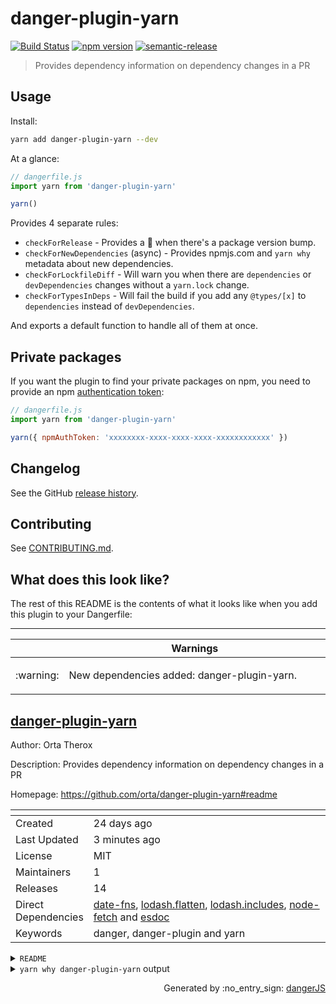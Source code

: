 # danger-plugin-yarn

[![Build Status](https://travis-ci.org/orta/danger-plugin-yarn.svg?branch=master)](https://travis-ci.org/orta/danger-plugin-yarn)
[![npm version](https://badge.fury.io/js/danger-plugin-yarn.svg)](https://badge.fury.io/js/danger-plugin-yarn)
[![semantic-release](https://img.shields.io/badge/%20%20%F0%9F%93%A6%F0%9F%9A%80-semantic--release-e10079.svg)](https://github.com/semantic-release/semantic-release)

> Provides dependency information on dependency changes in a PR

## Usage

Install:

```sh
yarn add danger-plugin-yarn --dev
```

At a glance:

```js
// dangerfile.js
import yarn from 'danger-plugin-yarn'

yarn()
```

Provides 4 separate rules:

* `checkForRelease` - Provides a 🎉 when there's a package version bump. 
* `checkForNewDependencies` (async) - Provides npmjs.com and `yarn why` metadata about new dependencies.
* `checkForLockfileDiff` - Will warn you when there are `dependencies` or  `devDependencies` changes without a `yarn.lock` change.
* `checkForTypesInDeps` - Will fail the build if you add any `@types/[x]` to `dependencies` instead of `devDependencies`.

And exports a default function to handle all of them at once.

## Private packages

If you want the plugin to find your private packages on npm, you need to provide an npm [authentication token](https://docs.npmjs.com/getting-started/working_with_tokens):

```js
// dangerfile.js
import yarn from 'danger-plugin-yarn'

yarn({ npmAuthToken: 'xxxxxxxx-xxxx-xxxx-xxxx-xxxxxxxxxxxx' })
```

## Changelog

See the GitHub [release history](https://github.com/orta/danger-plugin-yarn/releases).

## Contributing

See [CONTRIBUTING.md](contributing.md).

## What does this look like?

The rest of this README is the contents of what it looks like when you add this plugin to your Dangerfile:

---

<table>
  <thead>
    <tr>
      <th width="50"></th>
      <th width="100%" data-danger-table="true">Warnings</th>
    </tr>
  </thead>
  <tbody><tr>
      <td>:warning:</td>
      <td>

  New dependencies added: danger-plugin-yarn.
  </td>
    </tr>
  </tbody>
</table>



<h2><a href="https://github.com/orta/danger-plugin-yarn#readme">danger-plugin-yarn</a></h2>
<p>Author: Orta Therox</p>
<p>Description: Provides dependency information on dependency changes in a PR</p>
<p>Homepage: <a href="https://github.com/orta/danger-plugin-yarn#readme">https://github.com/orta/danger-plugin-yarn#readme</a></p>

<table>
  <thead><tr><th></th><th width="100%"></th></tr></thead>
  <tr><td>Created</td><td>24 days ago</td></tr><tr><td>Last Updated</td><td>3 minutes ago</td></tr><tr><td>License</td><td>MIT</td></tr><tr><td>Maintainers</td><td>1</td></tr><tr><td>Releases</td><td>14</td></tr><tr><td>Direct Dependencies</td><td><a href='http: //npmjs.com/package/date-fns'>date-fns</a>, <a href='http: //npmjs.com/package/lodash.flatten'>lodash.flatten</a>, <a href='http: //npmjs.com/package/lodash.includes'>lodash.includes</a>, <a href='http: //npmjs.com/package/node-fetch'>node-fetch</a> and <a href='http: //npmjs.com/package/esdoc'>esdoc</a></td></tr><tr><td>Keywords</td><td>danger, danger-plugin and yarn</td></tr>
</table>

<details>
<summary><code>README</code></summary>
# danger-plugin-yarn

[![Build Status](https://travis-ci.org/orta/danger-plugin-yarn.svg?branch=master)](https://travis-ci.org/orta/danger-plugin-yarn)
[![npm version](https://badge.fury.io/js/danger-plugin-yarn.svg)](https://badge.fury.io/js/danger-plugin-yarn)
[![semantic-release](https://img.shields.io/badge/%20%20%F0%9F%93%A6%F0%9F%9A%80-semantic--release-e10079.svg)](https://github.com/semantic-release/semantic-release)

> Provides dependency information on dependency changes in a PR

## Usage

Install:

```sh
yarn add danger-plugin-yarn --dev
```

At a glance:

```js
// dangerfile.js
import yarn from 'danger-plugin-yarn'

yarn()
```

Provides 4 separate rules:

* `checkForRelease` - Provides a 🎉 when there's a package version bump. 
* `checkForNewDependencies` (async) - Provides npmjs.com and `yarn why` metadata about new dependencies.
* `checkForLockfileDiff` - Will warn you when there are `dependencies` or  `devDependencies` changes without a `yarn.lock` change.
* `checkForTypesInDeps` - Will fail the build if you add any `@types/[x]` to `dependencies` instead of `devDependencies`.

And exports a default function to handle all of them at once.

Note: async functions like the default one [have be to](http://danger.systems/js/guides/the_dangerfile.html#async) `schedule`'d by Danger.

## Changelog

See the GitHub [release history](https://github.com/orta/danger-plugin-yarn/releases).

## Contributing

See [CONTRIBUTING.md](contributing.md).

</details>




  <details>
    <summary><code>yarn why danger-plugin-yarn</code> output</summary>
    <p><code><ul><li>Has been hoisted to "danger-plugin-yarn"</li><li>This module exists because it's specified in "devDependencies".</li><li>Disk size without dependencies: "80kB"</li><li>Disk size with unique dependencies: "3.98MB"</li><li>Disk size with transitive dependencies: "4.43MB"</li><li>Number of shared dependencies: 7
    </li></ul></code></p>
  </details>
  
<p align="right">
  Generated by :no_entry_sign: <a href="http://github.com/danger/danger-js/">dangerJS</a>
</p>
